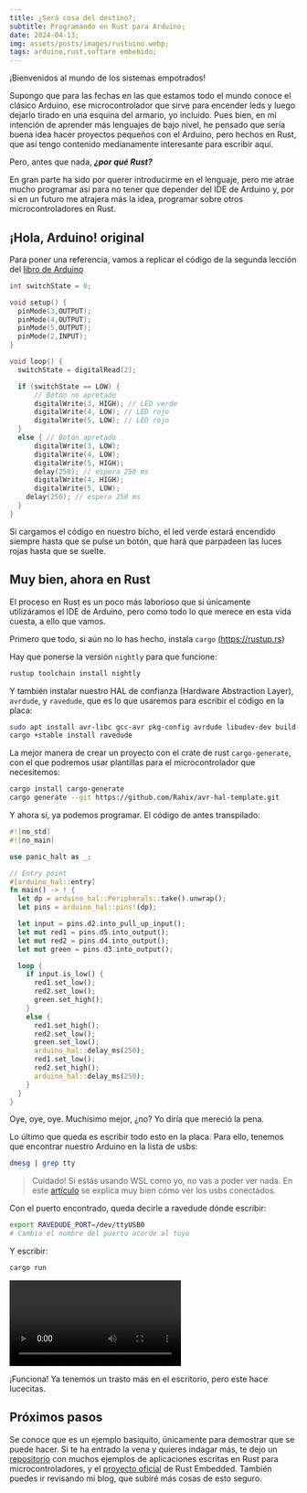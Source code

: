 ```yaml
---
title: ¿Será cosa del destino?;
subtitle: Programando en Rust para Arduino;
date: 2024-04-13;
img: assets/posts/images/rustuino.webp;
tags: arduino,rust,softare embebido;
---
```

¡Bienvenidos al mundo de los sistemas empotrados! 

Supongo que para las fechas en las que estamos todo el mundo conoce el clásico Arduino, ese microcontrolador que sirve para encender leds y luego dejarlo tirado en una esquina del armario, yo incluido. Pues bien, en mi intención de aprender más lenguajes de bajo nivel, he pensado que sería buena idea hacer proyectos pequeños con el Arduino, pero hechos en Rust, que así tengo contenido medianamente interesante para escribir aquí. 

Pero, antes que nada, ***¿por qué Rust?***

En gran parte ha sido por querer introducirme en el lenguaje, pero me atrae mucho programar así para no tener que depender del IDE de Arduino y, por si en un futuro me atrajera más la idea, programar sobre otros microcontroladores en Rust.

## ¡Hola, Arduino! original
Para poner una referencia, vamos a replicar el código de la segunda lección del <a target="_blank" href="https://www.uio.no/studier/emner/matnat/ifi/IN1060/v21/arduino/arduino-projects-book.pdf">libro de Arduino</a> 
```c
int switchState = 0;

void setup() {
  pinMode(3,OUTPUT);
  pinMode(4,OUTPUT);
  pinMode(5,OUTPUT);
  pinMode(2,INPUT);
}

void loop() {
  switchState = digitalRead(2);

  if (switchState == LOW) {
      // Botón no apretado
      digitalWrite(3, HIGH); // LED verde
      digitalWrite(4, LOW); // LED rojo
      digitalWrite(5, LOW); // LED rojo
  }
  else { // Botón apretado
      digitalWrite(3, LOW);
      digitalWrite(4, LOW);
      digitalWrite(5, HIGH);
      delay(250); // espera 250 ms
      digitalWrite(4, HIGH);
      digitalWrite(5, LOW);
    delay(250); // espera 250 ms
  }
}
```

Si cargamos el código en nuestro bicho, el led verde estará encendido siempre hasta que se pulse un botón, que hará que parpadeen las luces rojas hasta que se suelte.

## Muy bien, ahora en Rust
El proceso en Rust es un poco más laborioso que si únicamente utilizáramos el IDE de Arduino, pero como todo lo que merece en esta vida cuesta, a ello que vamos. 

Primero que todo, si aún no lo has hecho, instala `cargo` <a target="_blank" href="https://rustup.rs">(https://rustup.rs)</a>

Hay que ponerse la versión `nightly` para que funcione:
```bash
rustup toolchain install nightly
```

Y también instalar nuestro HAL de confianza (Hardware Abstraction Layer), `avrdude`, y `ravedude`, que es lo que usaremos para escribir el código en la placa:
```bash
sudo apt install avr-libc gcc-avr pkg-config avrdude libudev-dev build-essential
cargo +stable install ravedude
```

La mejor manera de crear un proyecto con el crate de rust `cargo-generate`, con el que podremos usar plantillas para el microcontrolador que necesitemos:
```bash
cargo install cargo-generate
cargo generate --git https://github.com/Rahix/avr-hal-template.git
```

Y ahora sí, ya podemos programar. El código de antes transpilado: 
```rust
#![no_std]
#![no_main]

use panic_halt as _;

// Entry point
#[arduino_hal::entry]
fn main() -> ! {
  let dp = arduino_hal::Peripherals::take().unwrap();
  let pins = arduino_hal::pins!(dp);

  let input = pins.d2.into_pull_up_input();
  let mut red1 = pins.d5.into_output();
  let mut red2 = pins.d4.into_output();
  let mut green = pins.d3.into_output();

  loop {
    if input.is_low() {
      red1.set_low();
      red2.set_low();
      green.set_high();
    }
    else {
      red1.set_high();
      red2.set_low();
      green.set_low();
      arduino_hal::delay_ms(250);
      red1.set_low();
      red2.set_high();
      arduino_hal::delay_ms(250);
    }
  }
} 
```
Oye, oye, oye. Muchísimo mejor, ¿no? Yo diría que mereció la pena.

Lo último que queda es escribir todo esto en la placa. Para ello, tenemos que encontrar nuestro Arduino en la lista de usbs: 

```bash
dmesg | grep tty
```
> Cuidado!
> Si estás usando WSL como yo, no vas a poder ver nada. En este <a target="_blank" href="https://learn.microsoft.com/en-us/windows/wsl/connect-usb">artículo</a> se explica muy bien cómo ver los usbs conectados.

Con el puerto encontrado, queda decirle a ravedude dónde escribir: 
```bash
export RAVEDUDE_PORT=/dev/ttyUSB0
# Cambia el nombre del puerto acorde al tuyo
```
Y escribir:

```bash
cargo run
```
<video src="assets/posts/images/rustuino.mp4" controls></video>

¡Funciona! Ya tenemos un trasto más en el escritorio, pero este hace lucecitas.

## Próximos pasos
Se conoce que es un ejemplo basiquito, únicamente para demostrar que se puede hacer. Si te ha entrado la vena y quieres indagar más, te dejo un <a target="_blank" href="https://github.com/Rahix/avr-hal/tree/main/examples">repositorio</a> con muchos ejemplos de aplicaciones escritas en Rust para microcontroladores, y el <a target="_blank" href="https://github.com/rust-embedded">proyecto oficial</a> de Rust Embedded. 
También puedes ir revisando mi blog, que subiré más cosas de esto seguro.
